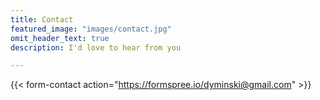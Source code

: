```yaml
---
title: Contact
featured_image: "images/contact.jpg"
omit_header_text: true
description: I'd love to hear from you

---
```


{{< form-contact action="https://formspree.io/dyminski@gmail.com" >}}
